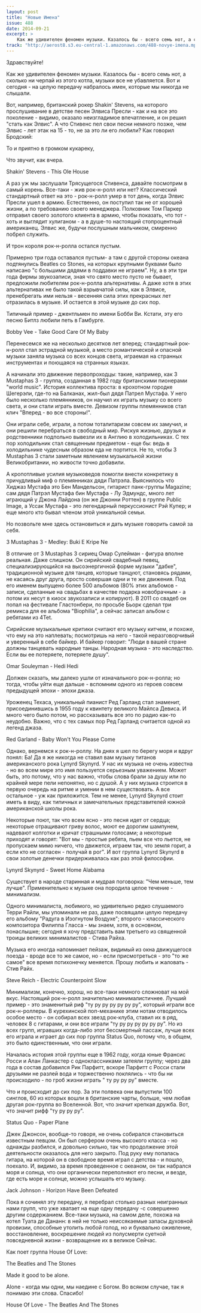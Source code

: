 ```yaml
---
layout: post
title: "Новые Имена"
issue: 488
date: 2014-09-21
excerpt: >
    Как же удивителен феномен музыки. Казалось бы - всего семь нот, а сколько ни черпай из этого котла, музыки все не убавляется. Вот и сегодня - на целую передачу набралось имен, которые мы никогда не слышали.
track: "http://aerost8.s3.eu-central-1.amazonaws.com/488-novye-imena.mp3"
---
```


Здравствуйте!

Как же удивителен феномен музыки. Казалось бы - всего семь нот, а сколько ни черпай из этого котла, музыки все не убавляется. Вот и сегодня - на целую передачу набралось имен, которые мы никогда не слышали.

Вот, например, британский рокер Shakin' Stevens, на которого прослушивание в детстве песен Элвиса Пресли - как и на все это поколение - видимо, оказало неизгладимое впечатление, и он решил "стать как Элвис". А что Стивенс пел свои песни немного позже, чем Элвис - лет этак на 15 - то, не за это ли его любили? Как говорил Бродский:

То и приятно в громком кукареку,

Что звучит, как вчера.

Shakin' Stevens - This Ole House

А раз уж мы заслушали Трясущегося Стивенса, давайте посмотрим в самый корень. Все-таки - жив рок-н-ролл или нет? Классический стандартный ответ на это - рок-н-ролл умер в тот день, когда Элвис Пресли ушел в армию. Естественно, он поступил так не от хорошей жизни, а по требованию своего менеджера. Полковник Том Паркер отправил своего золотого клиента в армию, чтобы показать, что тот - хоть и выглядит хулиганом - а в душе-то настоящий стопроцентный американец. Элвис же, будучи послушным мальчиком, смиренно побрел служить.

И трон короля рок-н-ролла остался пустым.

Примерно три года оставался пустым- а там с другой стороны океана подтянулись Beatles со Stones, на которых крупными буквами было написано "с большими дядями в поддавки не играем". Ну, а в эти три года фирмы звукозаписи, зная что свято место пусто не бывает, предложили любителям рок-н-ролла альтернативы. А даже хотя в этих альтернативах не было такой взрывчатой силы, как в Элвисе, пренебрегать ими нельзя - весенняя сила этих прекрасных лет отразилась в музыке. И остается в этой музыке до сих пор.

Типичный пример - джентльмен по имени Бобби Ви. Кстати, эту его песню Битлз любили петь в Гамбурге.

Bobby Vee - Take Good Care Of My Baby

Перенесемся же на несколько десятков лет вперед; стандартный рок-н-ролл стал эстрадной музыкой, а место романтической и опасной музыки заняла музыка со всех концов света, играемая на странных инструментах и поющаяся на странных языках.

А начинали это движение первопроходцы: такие, например, как 3 Mustaphas 3 - группа, созданная в 1982 году британскими пионерами "world music". История коллектива проста: в крохотном городке Шегерэли, где-то на Балканах, жил-был дядя Патрел Мустафа. У него было несколько племянников, он научил их играть музыку со всего света, и они стали играть вместе. Девизом группы племянников стал клич "Вперед - во все стороны!".

Они играли себе, играли, а потом тоталитаризм совсем их замучил, и они решили перебраться в свободный мир. Рискуя жизнью, друзья и родственники подпольно вывезли их в Англию в холодильниках. С тех пор холодильник стал священным предметом - еще бы: ведь в холодильнике чудесным образом еда не портится. Не то, чтобы 3 Mustaphas 3 стали заметным явлением музыкальной жизни Великобритании, но живости точно добавили.

А кропотливые усилия музыковедов помогли внести конкретику в причудливый миф о племянниках дяди Патрэла. Выяснилось что Хиджаз Мустафа это Бен Мандельсон, гитарист панк-группы Magazine; сам дядя Патрэл Мустафа бин Мустафа - Лу Эдмундс, много лет играющий у Джона Лайдона (он же Джонни Роттен) в группе Public Image, а Уссак Мустафа - это легендарный перкуссионист Рэй Купер; и еще много кто бывал членом этой уникальной семьи.

Но позвольте мне здесь остановиться и дать музыке говорить самой за себя.

3 Mustaphas 3 - Medley: Buki E Kripe Ne

В отличие от 3 Mustaphas 3 сириец Омар Сулейман - фигура вполне реальная. Даже слишком. Он сирийский свадебный певец, специализирующийся на высоэнергичной форме музыки "дабке", традиционной музыке для танцев, которые танцуют, становясь рядами, не касаясь друг друга, просто совершая одни и те же движения. Под его именем выпущено более 500 альбомов (80% этих альбомов - записи, сделанные на свадьбах в качестве подарка новобрачным - а потом их несут в киоск звукозаписи и копируют). В 2011 со свадеб он попал на фестивале Гластонбери, по просьбе Бьорк сделал три ремикса для ее альбома "Biophilia", а сейчас записал альбом с ребятами из 4Tet.

Сирийские музыкальные критики считают его музыку китчем, и похоже, что ему на это наплевать; посмотришь на него - такой неразговорчивый и уверенный в себе байкер. И байкер говорит: "Люди в вашей стране должны танцевать народные танцы. Народная музыка - это наследство. Если вы ее потеряете, потеряете душу".

Omar Souleyman - Hedi Hedi

Должен сказать, мы далеко ушли от изначального рок-н-ролла; но тогда, чтобы уйти еще дальше - вспомним одного из героев совсем предыдущей эпохи - эпохи джаза.

Уроженец Техаса, уникальный пианист Ред Гарланд стал знаменит, присоединившись в 1955 году к квинтету великого Майлса Девиса. И много чего было потом, но рассказывать все это по радио как-то неудобно. Важно, что с тех самых пор Ред Гарланд считается одной из легенд джаза.

Red Garland - Baby Won't You Please Come

Однако, вернемся к рок-н-роллу. На днях я шел по берегу моря и вдруг понял: Ба! Да я же никогда не ставил вам музыку титанов американского рока Lynyrd Skynyrd. У нас их музыка не очень известна - но во всем мире это имя пользуется серьезным уважением. Может быть, это потому, что у нас важно, чтобы слова брали за душу или по крайней мере пели непонятно, но с душой. А у них музыка строится в первую очередь на ритме и умении в нем существовать. А все остальное - уж как приложится. Тем не менее, Lynyrd Skynyrd стоит иметь в виду, как типичных и замечательных представителей южной американской школы рока.

Некоторые поют, так что всем ясно - это песня идет от сердца; некоторые отращивают гриву волос, моют ее дорогим шампунем, надевают колготки и кричат страшными голосами; а некоторые приходят и говорят: "Вот мы - простые ребята, пьем все что льется, не пропускаем мимо ничего, что движется, играем так, что земля горит, а если кто не согласен - получай в рог". И вот группа Lynyrd Skynyrd в свои золотые денечки придерживалась как раз этой философии.

Lynyrd Skynyrd - Sweet Home Alabama

Существует в народе старинная и мудрая поговорка: "Чем меньше, тем лучше". Применительно к музыке она породила целое течение - минимализм.

Одного минималиста, любимого, но удивительно редко слушаемого Терри Райли, мы упоминали не раз, даже посвящали целую передачу его альбому "Радуга в Изогнутом Воздухе"; второго - классического композитора Филиппа Гласса - мы знаем, хотя, в основном, понаслышке; сегодня я хочу представить вам третьего из священной троицы великих минималистов - Стива Райха.

Музыка его иногда напоминает пейзаж, видимый из окна движущегося поезда - вроде все то же самое, но - если присмотреться - это "то же самое" все время потихонечку меняется. Прошу любить и жаловать - Стив Райх.

Steve Reich - Electric Counterpoint Slow

Минимализм, конечно, хорош, но все-таки немного сложноват на мой вкус. Настоящий рок-н-ролл значительно минималистичнее. Лучший пример - это знаменитый риф "ту ру ру ру ру ру ру", который играли все рок-н-роллеры. В курехинской поп-механике этим нотам отводилось особое место - он собирал всех звезд рок-клуба, ставил их в ряд, человек 8 с гитарами, и они все играли "ту ру ру ру ру ру ру". Но из всех групп, игравших когда-либо этот бессмертный пассаж, лучше всех его играла и играет до сих пор группа Status Quo, потому что, в общем, это было единственным, что они играли.

Началась история этой группы еще в 1962 году, когда юные Франсис Росси и Алан Ланкастер с одноклассниками затеяли группу; через два года в состав добавился Рик Парфитт, вскоре Парфитт с Росси стали друзьями не разлей вода и торжественно поклялись - что бы ни происходило - по гроб жизни играть " ту ру ру ру" вместе.

Что и происходит до сих пор. За эти полвека они выпустили 100 синглов, 60 из которых вошли в британские чарты, больше, чем любая другая рок-группа во Вселенной. Вот, что значит крепкая дружба. Вот, что значит рифф "ту ру ру ру".

Status Quo - Paper Plane

Джек Джонсон, вообще-то говоря, не очень собирался становиться известным певцом. Он был серфером очень высокого класса - но однажды разбился, и довольно сильно, так что продолжение этой деятельности оказалось для него закрыто. Под руку ему попалась гитара, на которой он в свободное время играл с детства - и пошло, поехало. И, видимо, за время проведенное с океаном, он так набрался моря и солнца, что они органически переполняют его песни, и везде, где есть море и солнце, можно услышать его музыку.

Jack Johnson - Horizon Have Been Defeated

Пока я сочинял эту передачу, я перебрал столько разных неигранных нами групп, что уже хватает на еще одну передачу -с совершенно другим содержанием. Все-таки музыка, на самом деле, похожа на котел Туата де Дананн: в ней не только неиссякаемые запасы духовной провизии, способные утолить любой голод, но и буквально оживление, восстановление, воскрешение людей из полусмерти суетной повседневной жизни - возвращение их в великое Сейчас.

Как поет группа House Of Love:

The Beatles and The Stones

Made it good to be alone.

Alone - когда мы одни, мы наедине с Богом. Во всяком случае, так я понимаю эти слова. Спасибо!

House Of Love - The Beatles And The Stones
